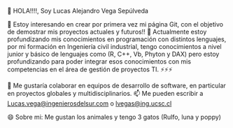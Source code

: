 👋 HOLA!!!!, Soy Lucas Alejandro Vega Sepúlveda

 👀 Estoy interesando en crear por primera vez mi página Git, con el objetivo de demostrar mis proyectos actuales y futuros!!
 🌱 Actualmente estoy profundizando mis conocimientos en programación con distintos lenguajes, por mi formación en Ingeniería civil industrial,
     tengo conocimientos a nivel junior y básico de lenguajes como (R, C++, Vb, Phyton y DAX) pero estoy profundizando para poder integrar esos conocimientos con mis
     competencias en el área de gestión de proyectos TI. ⚡⚡⚡
 
 💞️ Me gustaría colaborar en equipos de desarrollo de software, en particular en proyectos globales y multidisciplinarios.
 📫 Me pueden escribir a Lucas.vega@ingenierosdelsur.com o lvegas@ing.ucsc.cl

 😄 Sobre mi: Me gustan los animales y tengo 3 gatos (Rulfo, luna y poppy) 
